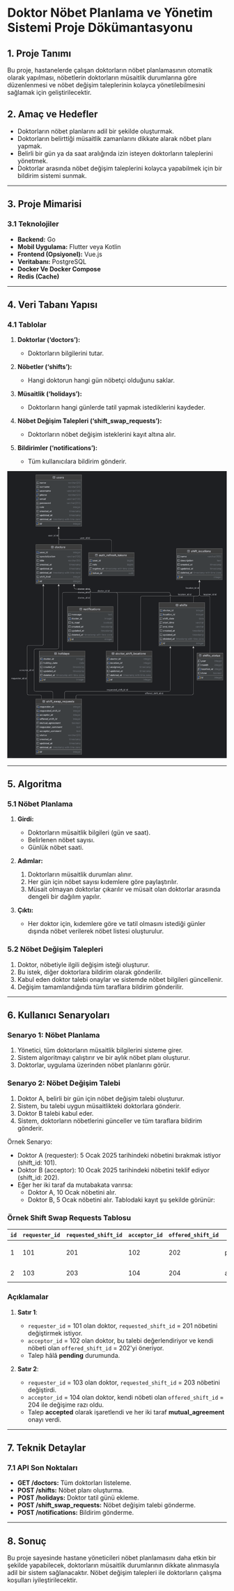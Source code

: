 # Doktor Nöbet Planlama ve Yönetim Sistemi Proje Dökümantasyonu

## 1. Proje Tanımı
Bu proje, hastanelerde çalışan doktorların nöbet planlamasının otomatik olarak yapılması, nöbetlerin doktorların müsaitlik durumlarına göre düzenlenmesi ve nöbet değişim taleplerinin kolayca yönetilebilmesini sağlamak için geliştirilecektir.

## 2. Amaç ve Hedefler

- Doktorların nöbet planlarını adil bir şekilde oluşturmak.
- Doktorların belirttiği müsaitlik zamanlarını dikkate alarak nöbet planı yapmak.
- Belirli bir gün ya da saat aralığında izin isteyen doktorların taleplerini yönetmek.
- Doktorlar arasında nöbet değişim taleplerini kolayca yapabilmek için bir bildirim sistemi sunmak.

---

## 3. Proje Mimarisi

### 3.1 Teknolojiler
- **Backend:** Go
- **Mobil Uygulama:** Flutter veya Kotlin
- **Frontend (Opsiyonel):** Vue.js
- **Veritabanı:** PostgreSQL
- **Docker Ve Docker Compose**
- **Redis (Cache)**

---

## 4. Veri Tabanı Yapısı

### 4.1 Tablolar

1. **Doktorlar (‘doctors’):**
    - Doktorların bilgilerini tutar.

2. **Nöbetler (‘shifts’):**
    - Hangi doktorun hangi gün nöbetçi olduğunu saklar.

3. **Müsaitlik (‘holidays’):**
    - Doktorların hangi günlerde tatil yapmak istediklerini kaydeder.

4. **Nöbet Değişim Talepleri (‘shift_swap_requests’):**
    - Doktorların nöbet değişim isteklerini kayıt altına alır.

5. **Bildirimler (‘notifications’):**
    - Tüm kullanıcılara bildirim gönderir.

![UML Diagram](db-uml-diagram.png)

---

## 5. Algoritma

### 5.1 Nöbet Planlama
1. **Girdi:**
    - Doktorların müsaitlik bilgileri (gün ve saat).
    - Belirlenen nöbet sayısı.
    - Günlük nöbet saati.

2. **Adımlar:**
    1. Doktorların müsaitlik durumları alınır.
    2. Her gün için nöbet sayısı kıdemlere göre paylaştırılır.
    3. Müsait olmayan doktorlar çıkarılır ve müsait olan doktorlar arasında dengeli bir dağılım yapılır.

3. **Çıktı:**
    - Her doktor için, kıdemlere göre ve tatil olmasını istediği günler dışında nöbet verilerek nöbet listesi oluşturulur.

### 5.2 Nöbet Değişim Talepleri
1. Doktor, nöbetiyle ilgili değişim isteği oluşturur.
2. Bu istek, diğer doktorlara bildirim olarak gönderilir.
3. Kabul eden doktor talebi onaylar ve sistemde nöbet bilgileri güncellenir.
4. Değişim tamamlandığında tüm taraflara bildirim gönderilir.

---

## 6. Kullanıcı Senaryoları

### Senaryo 1: Nöbet Planlama
1. Yönetici, tüm doktorların müsaitlik bilgilerini sisteme girer.
2. Sistem algoritmayı çalıştırır ve bir aylık nöbet planı oluşturur.
3. Doktorlar, uygulama üzerinden nöbet planlarını görür.

### Senaryo 2: Nöbet Değişim Talebi
1. Doktor A, belirli bir gün için nöbet değişim talebi oluşturur.
2. Sistem, bu talebi uygun müsaitlikteki doktorlara gönderir.
3. Doktor B talebi kabul eder.
4. Sistem, doktorların nöbetlerini günceller ve tüm taraflara bildirim gönderir.

Örnek Senaryo:
- Doktor A (requester): 5 Ocak 2025 tarihindeki nöbetini bırakmak istiyor (shift_id: 101).
- Doktor B (acceptor): 10 Ocak 2025 tarihindeki nöbetini teklif ediyor (shift_id: 202).
- Eğer her iki taraf da mutabakata varırsa:
    - Doktor A, 10 Ocak nöbetini alır.
    - Doktor B, 5 Ocak nöbetini alır.
      Tablodaki kayıt şu şekilde görünür:

### Örnek Shift Swap Requests Tablosu

| `id` | `requester_id` | `requested_shift_id` | `acceptor_id` | `offered_shift_id` | `status`   | `requester_comment`              | `acceptor_comment`            | `mutual_agreement`  |
|------|----------------|----------------------|---------------|--------------------|------------|-----------------------------     |---------------------------    |---------------------|
| 1    | 101            | 201                  | 102           | 202                | pending    | "Nöbetimi değiştirmek istiyorum."| "Bu nöbet benim için uygun."  | FALSE               |
| 2    | 103            | 203                  | 104           | 204                | accepted   | "Acil bir işim çıktı."           | "Tamam, bu nöbeti alabilirim."| TRUE                |


### Açıklamalar

1. **Satır 1**:
    - `requester_id` = 101 olan doktor, `requested_shift_id` = 201 nöbetini değiştirmek istiyor.
    - `acceptor_id` = 102 olan doktor, bu talebi değerlendiriyor ve kendi nöbeti olan `offered_shift_id` = 202'yi öneriyor.
    - Talep hâlâ **pending** durumunda.

2. **Satır 2**:
    - `requester_id` = 103 olan doktor, `requested_shift_id` = 203 nöbetini değiştirdi.
    - `acceptor_id` = 104 olan doktor, kendi nöbeti olan `offered_shift_id` = 204 ile değişime razı oldu.
    - Talep **accepted** olarak işaretlendi ve her iki taraf **mutual_agreement** onayı verdi.

---

## 7. Teknik Detaylar

### 7.1 API Son Noktaları
- **GET /doctors:** Tüm doktorları listeleme.
- **POST /shifts:** Nöbet planı oluşturma.
- **POST /holidays:** Doktor tatil günü ekleme.
- **POST /shift_swap_requests:** Nöbet değişim talebi gönderme.
- **POST /notifications:** Bildirim gönderme.

---

## 8. Sonuç
Bu proje sayesinde hastane yöneticileri nöbet planlamasını daha etkin bir şekilde yapabilecek, doktorların müsaitlik durumlarının dikkate alınmasıyla adil bir sistem sağlanacaktır. Nöbet değişim talepleri ile doktorların çalışma koşulları iyileştirilecektir.

